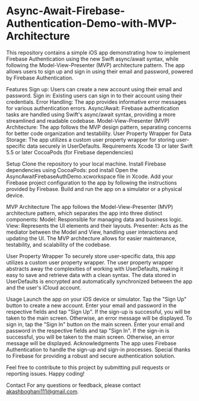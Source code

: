 # Async-Await-Firebase-Authentication-Demo-with-MVP-Architecture
This repository contains a simple iOS app demonstrating how to implement Firebase Authentication using the new Swift async/await syntax, while following the Model-View-Presenter (MVP) architecture pattern. The app allows users to sign up and sign in using their email and password, powered by Firebase Authentication.

Features
Sign up: Users can create a new account using their email and password.
Sign in: Existing users can sign in to their account using their credentials.
Error Handling: The app provides informative error messages for various authentication errors.
Async/Await: Firebase authentication tasks are handled using Swift's async/await syntax, providing a more streamlined and readable codebase.
Model-View-Presenter (MVP) Architecture: The app follows the MVP design pattern, separating concerns for better code organization and testability.
User Property Wrapper for Data Storage: The app utilizes a custom user property wrapper for storing user-specific data securely in UserDefaults.
Requirements
Xcode 13 or later
Swift 5.5 or later
CocoaPods (for Firebase dependencies)

Setup
Clone the repository to your local machine.
Install Firebase dependencies using CocoaPods: pod install
Open the AsyncAwaitFirebaseAuthDemo.xcworkspace file in Xcode.
Add your Firebase project configuration to the app by following the instructions provided by Firebase.
Build and run the app on a simulator or a physical device.

MVP Architecture
The app follows the Model-View-Presenter (MVP) architecture pattern, which separates the app into three distinct components:
Model: Responsible for managing data and business logic.
View: Represents the UI elements and their layouts.
Presenter: Acts as the mediator between the Model and View, handling user interactions and updating the UI.
The MVP architecture allows for easier maintenance, testability, and scalability of the codebase.

User Property Wrapper
To securely store user-specific data, this app utilizes a custom user property wrapper. The user property wrapper abstracts away the complexities of working with UserDefaults, making it easy to save and retrieve data with a clean syntax. The data stored in UserDefaults is encrypted and automatically synchronized between the app and the user's iCloud account.

Usage
Launch the app on your iOS device or simulator.
Tap the "Sign Up" button to create a new account.
Enter your email and password in the respective fields and tap "Sign Up".
If the sign-up is successful, you will be taken to the main screen. Otherwise, an error message will be displayed.
To sign in, tap the "Sign In" button on the main screen.
Enter your email and password in the respective fields and tap "Sign In".
If the sign-in is successful, you will be taken to the main screen. Otherwise, an error message will be displayed.
Acknowledgments
The app uses Firebase Authentication to handle the sign-up and sign-in processes. Special thanks to Firebase for providing a robust and secure authentication solution.

Feel free to contribute to this project by submitting pull requests or reporting issues. Happy coding!

Contact
For any questions or feedback, please contact akashboghani111@gmail.com.
